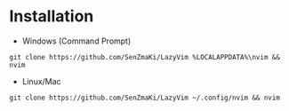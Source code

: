 # Installation
- Windows (Command Prompt)
```
git clone https://github.com/SenZmaKi/LazyVim %LOCALAPPDATA%\nvim && nvim
```
- Linux/Mac
```
git clone https://github.com/SenZmaKi/LazyVim ~/.config/nvim && nvim
```
